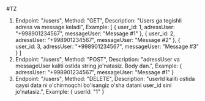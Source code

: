 #TZ

1.  
    Endpoint: "/users",
    Method: "GET",
    Description: "Users ga tegishli adress va message keladi",
    Example:
    [
        {
            user_id: 1,
            adressUser: "+998901234567",
            messageUser: "Message #1"
        },
        {
            user_id: 2,
            adressUser: "+998901234567",
            messageUser: "Message #2"
        },
        {
            user_id: 3,
            adressUser: "+998901234567",
            messageUser: "Message #3"
        }
    ]
2. 
    Endpoint: "/users",
    Method: "POST",
    Description: "adressUser va messageUser kaliti ostida string jo'natasiz. Body dan.",
    Example:
    {
        adressUser: "+998901234567",
        messageUser: "Message #1"
    }
3. 
    Endpoint: "/users",
    Method: "DELETE",
    Description: "userId kaliti ostida qaysi data ni o'chirmoqchi bo'lsangiz o'sha datani user_id sini jo'natasiz.",
    Example:
    {
        userId: "1"
    }